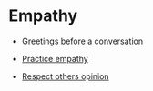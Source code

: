 # Empathy


 - [Greetings before a conversation](../Greetings%20before%20a%20conversation/index.md)
    
 - [Practice empathy](../Practice%20empathy/index.md)
    
 - [Respect others opinion](../Respect%20others%20opinion/index.md)
    
